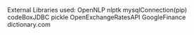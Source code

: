 External Libraries used: OpenNLP nlptk mysqlConnection(pip) codeBoxJDBC pickle 
                         OpenExchangeRatesAPI GoogleFinance dictionary.com